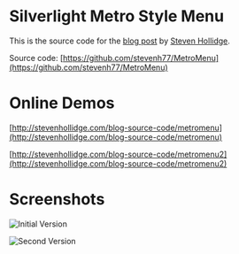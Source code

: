 # Silverlight Metro Style Menu

This is the source code for the [blog post](http://stevenhollidge.blogspot.co.uk/2012/06/silverlight-metro-style-menu.html) by [Steven Hollidge](http://stevenhollidge.com).

Source code:  [https://github.com/stevenh77/MetroMenu](https://github.com/stevenh77/MetroMenu)

# Online Demos

[http://stevenhollidge.com/blog-source-code/metromenu](http://stevenhollidge.com/blog-source-code/metromenu)

[http://stevenhollidge.com/blog-source-code/metromenu2](http://stevenhollidge.com/blog-source-code/metromenu2)

# Screenshots

![Initial Version](http://stevenhollidge.com/blog-source-code/metromenu/metromenu.PNG)

![Second Version](http://stevenhollidge.com/blog-source-code/metromenu2/metromenu2.PNG)